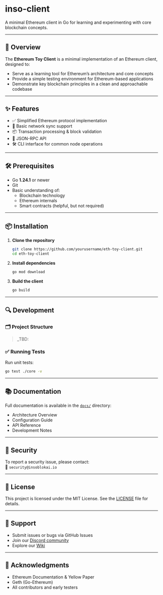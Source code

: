 # inso-client
A minimal Ethereum client in Go for learning and experimenting with core blockchain concepts.

---

## 🚀 Overview

The **Ethereum Toy Client** is a minimal implementation of an Ethereum client, designed to:

- Serve as a learning tool for Ethereum’s architecture and core concepts
- Provide a simple testing environment for Ethereum-based applications
- Demonstrate key blockchain principles in a clean and approachable codebase

---

## ✨ Features

- ✅ Simplified Ethereum protocol implementation  
- 🔄 Basic network sync support  
- 📦 Transaction processing & block validation  
- 📡 JSON-RPC API  
- 🛠 CLI interface for common node operations  

---

## 🛠 Prerequisites

- Go **1.24.1** or newer  
- Git  
- Basic understanding of:
  - Blockchain technology
  - Ethereum internals
  - Smart contracts (helpful, but not required)

---

## 📦 Installation

1. **Clone the repository**
   ```bash
   git clone https://github.com/yourusername/eth-toy-client.git
   cd eth-toy-client
   ```

2. **Install dependencies**
   ```bash
   go mod download
   ```

3. **Build the client**
   ```bash
   go build
   ```

---

## 🔍 Development

### 🗂 Project Structure

> _TBD: 

### ✅ Running Tests

Run unit tests:

```bash
go test ./core -v
```

---


## 📚 Documentation

Full documentation is available in the [`docs/`](docs) directory:

- Architecture Overview  
- Configuration Guide  
- API Reference  
- Development Notes  

---

## 🔐 Security

To report a security issue, please contact:  
📧 `security@insoblokai.io`

---

## 📄 License

This project is licensed under the MIT License. See the [LICENSE](LICENSE) file for details.

---

## 💬 Support

- Submit issues or bugs via GitHub Issues
- Join our [Discord community](https://discord.gg/yourinvite)
- Explore our [Wiki](https://github.com/yourusername/eth-toy-client/wiki)

---

## 🙏 Acknowledgments

- Ethereum Documentation & Yellow Paper  
- Geth (Go-Ethereum)  
- All contributors and early testers
